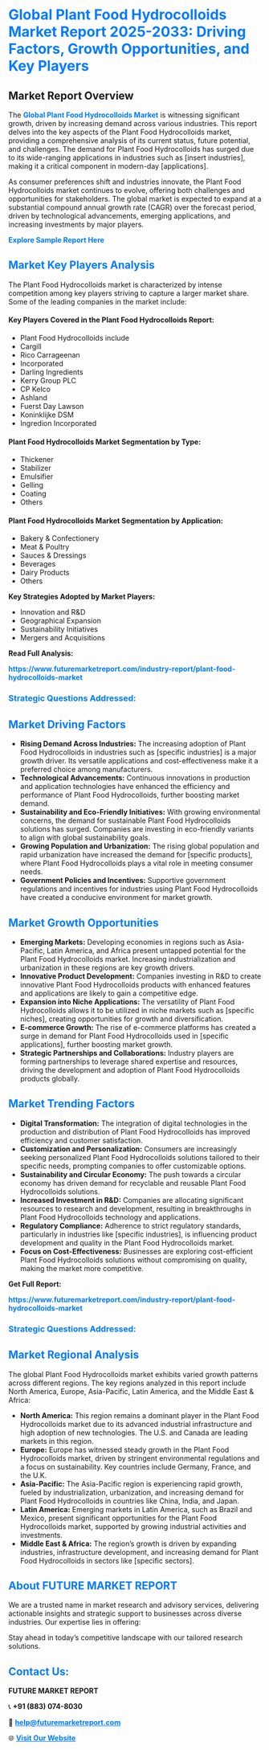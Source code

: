 <h1 style="color: #007BFF;">Global Plant Food Hydrocolloids Market Report 2025-2033: Driving Factors, Growth Opportunities, and Key Players</h1>

<section id="overview">
<h2>Market Report Overview</h2>
<p>The <a href="https://www.futuremarketreport.com/industry-report/plant-food-hydrocolloids-market" style="color: #007BFF; text-decoration: none;"><strong>Global Plant Food Hydrocolloids Market</strong></a> is witnessing significant growth, driven by increasing demand across various industries. This report delves into the key aspects of the Plant Food Hydrocolloids market, providing a comprehensive analysis of its current status, future potential, and challenges. The demand for Plant Food Hydrocolloids has surged due to its wide-ranging applications in industries such as [insert industries], making it a critical component in modern-day [applications].</p>
<p>As consumer preferences shift and industries innovate, the Plant Food Hydrocolloids market continues to evolve, offering both challenges and opportunities for stakeholders. The global market is expected to expand at a substantial compound annual growth rate (CAGR) over the forecast period, driven by technological advancements, emerging applications, and increasing investments by major players.</p>
</section>

<section id="overview">
<p><a href="https://www.futuremarketreport.com/request-sample/reportId=97411" style="color: #007BFF; text-decoration: none;"><strong>Explore Sample Report Here</strong></a></p>
</section>

<section id="key-players">
<h2 style="color: #007BFF;">Market Key Players Analysis</h2>
<p>The Plant Food Hydrocolloids market is characterized by intense competition among key players striving to capture a larger market share. Some of the leading companies in the market include:</p>
<h4>Key Players Covered in the Plant Food Hydrocolloids Report:</h4>
<ul><li>Plant Food Hydrocolloids include</li><li>Cargill</li><li>Rico Carrageenan</li><li>Incorporated</li><li>Darling Ingredients</li><li>Kerry Group PLC</li><li>CP Kelco</li><li>Ashland</li><li>Fuerst Day Lawson</li><li>Koninklijke DSM</li><li>Ingredion Incorporated</li></ul>
<h4>Plant Food Hydrocolloids Market Segmentation by Type:</h4>
<ul><li>Thickener</li><li>Stabilizer</li><li>Emulsifier</li><li>Gelling</li><li>Coating</li><li>Others</li></ul>

<h4>Plant Food Hydrocolloids Market Segmentation by Application:</h4>
<ul><li>Bakery &amp; Confectionery</li><li>Meat &amp; Poultry</li><li>Sauces &amp; Dressings</li><li>Beverages</li><li>Dairy Products</li><li>Others</li></ul>
<p><strong>Key Strategies Adopted by Market Players:</strong></p>
<ul>
<li>Innovation and R&D</li>
<li>Geographical Expansion</li>
<li>Sustainability Initiatives</li>
<li>Mergers and Acquisitions</li>
</ul>
</section>

<section>
<p><strong>Read Full Analysis: </strong></p><a href="https://www.futuremarketreport.com/industry-report/plant-food-hydrocolloids-market" style="color: #007BFF; text-decoration: none;"><strong>https://www.futuremarketreport.com/industry-report/plant-food-hydrocolloids-market</strong></a>
<h3 style="color: #007BFF;">Strategic Questions Addressed:</h3>
</section>

<section id="driving-factors">
<h2 style="color: #007BFF;">Market Driving Factors</h2>
<ul>
<li><strong>Rising Demand Across Industries:</strong> The increasing adoption of Plant Food Hydrocolloids in industries such as [specific industries] is a major growth driver. Its versatile applications and cost-effectiveness make it a preferred choice among manufacturers.</li>
<li><strong>Technological Advancements:</strong> Continuous innovations in production and application technologies have enhanced the efficiency and performance of Plant Food Hydrocolloids, further boosting market demand.</li>
<li><strong>Sustainability and Eco-Friendly Initiatives:</strong> With growing environmental concerns, the demand for sustainable Plant Food Hydrocolloids solutions has surged. Companies are investing in eco-friendly variants to align with global sustainability goals.</li>
<li><strong>Growing Population and Urbanization:</strong> The rising global population and rapid urbanization have increased the demand for [specific products], where Plant Food Hydrocolloids plays a vital role in meeting consumer needs.</li>
<li><strong>Government Policies and Incentives:</strong> Supportive government regulations and incentives for industries using Plant Food Hydrocolloids have created a conducive environment for market growth.</li>
</ul>
</section>

<section id="growth-opportunities">
<h2 style="color: #007BFF;">Market Growth Opportunities</h2>
<ul>
<li><strong>Emerging Markets:</strong> Developing economies in regions such as Asia-Pacific, Latin America, and Africa present untapped potential for the Plant Food Hydrocolloids market. Increasing industrialization and urbanization in these regions are key growth drivers.</li>
<li><strong>Innovative Product Development:</strong> Companies investing in R&D to create innovative Plant Food Hydrocolloids products with enhanced features and applications are likely to gain a competitive edge.</li>
<li><strong>Expansion into Niche Applications:</strong> The versatility of Plant Food Hydrocolloids allows it to be utilized in niche markets such as [specific niches], creating opportunities for growth and diversification.</li>
<li><strong>E-commerce Growth:</strong> The rise of e-commerce platforms has created a surge in demand for Plant Food Hydrocolloids used in [specific applications], further boosting market growth.</li>
<li><strong>Strategic Partnerships and Collaborations:</strong> Industry players are forming partnerships to leverage shared expertise and resources, driving the development and adoption of Plant Food Hydrocolloids products globally.</li>
</ul>
</section>

<section id="trending-factors">
<h2 style="color: #007BFF;">Market Trending Factors</h2>
<ul>
<li><strong>Digital Transformation:</strong> The integration of digital technologies in the production and distribution of Plant Food Hydrocolloids has improved efficiency and customer satisfaction.</li>
<li><strong>Customization and Personalization:</strong> Consumers are increasingly seeking personalized Plant Food Hydrocolloids solutions tailored to their specific needs, prompting companies to offer customizable options.</li>
<li><strong>Sustainability and Circular Economy:</strong> The push towards a circular economy has driven demand for recyclable and reusable Plant Food Hydrocolloids solutions.</li>
<li><strong>Increased Investment in R&D:</strong> Companies are allocating significant resources to research and development, resulting in breakthroughs in Plant Food Hydrocolloids technology and applications.</li>
<li><strong>Regulatory Compliance:</strong> Adherence to strict regulatory standards, particularly in industries like [specific industries], is influencing product development and quality in the Plant Food Hydrocolloids market.</li>
<li><strong>Focus on Cost-Effectiveness:</strong> Businesses are exploring cost-efficient Plant Food Hydrocolloids solutions without compromising on quality, making the market more competitive.</li>
</ul>
</section>

<section>
<p><strong>Get Full Report: </strong></p><a href="https://www.futuremarketreport.com/industry-report/plant-food-hydrocolloids-market" style="color: #007BFF; text-decoration: none;"><strong>https://www.futuremarketreport.com/industry-report/plant-food-hydrocolloids-market</strong></a>
<h3 style="color: #007BFF;">Strategic Questions Addressed:</h3>
</section>


<section id="regional-analysis">
<h2 style="color: #007BFF;">Market Regional Analysis</h2>
<p>The global Plant Food Hydrocolloids market exhibits varied growth patterns across different regions. The key regions analyzed in this report include North America, Europe, Asia-Pacific, Latin America, and the Middle East & Africa:</p>
<ul>
<li><strong>North America:</strong> This region remains a dominant player in the Plant Food Hydrocolloids market due to its advanced industrial infrastructure and high adoption of new technologies. The U.S. and Canada are leading markets in this region.</li>
<li><strong>Europe:</strong> Europe has witnessed steady growth in the Plant Food Hydrocolloids market, driven by stringent environmental regulations and a focus on sustainability. Key countries include Germany, France, and the U.K.</li>
<li><strong>Asia-Pacific:</strong> The Asia-Pacific region is experiencing rapid growth, fueled by industrialization, urbanization, and increasing demand for Plant Food Hydrocolloids in countries like China, India, and Japan.</li>
<li><strong>Latin America:</strong> Emerging markets in Latin America, such as Brazil and Mexico, present significant opportunities for the Plant Food Hydrocolloids market, supported by growing industrial activities and investments.</li>
<li><strong>Middle East & Africa:</strong> The region’s growth is driven by expanding industries, infrastructure development, and increasing demand for Plant Food Hydrocolloids in sectors like [specific sectors].</li>
</ul>
</section>

<footer>
<h2 style="color: #007BFF;">About FUTURE MARKET REPORT</h2>
<p>We are a trusted name in market research and advisory services, delivering actionable insights and strategic support to businesses across diverse industries. Our expertise lies in offering:</p>

<p>Stay ahead in today’s competitive landscape with our tailored research solutions.</p>

<h2 style="color: #007BFF;">Contact Us:</h2>
<p><strong>FUTURE MARKET REPORT</strong></p>
<p>📞 <strong>+91 (883) 074-8030</strong></p>
<p>📧 <strong><a href="mailto:help@futuremarketreport.com" style="color: #007BFF;">help@futuremarketreport.com</a></strong></p>
<p>🌐 <strong><a href="https://www.futuremarketreport.com/" style="color: #007BFF;">Visit Our Website</a></strong></p>
</footer>